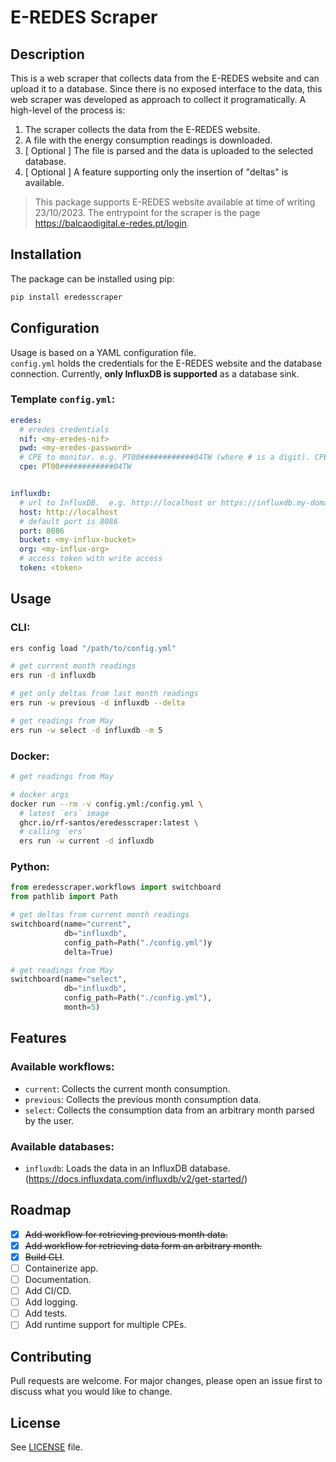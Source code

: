 # E-REDES Scraper
## Description
This is a web scraper that collects data from the E-REDES website and can upload it to a database.
Since there is no exposed interface to the data, this web scraper was developed as approach to collect it programatically.
A high-level of the process is:
1. The scraper collects the data from the E-REDES website.
2. A file with the energy consumption readings is downloaded.
3. [ Optional ] The file is parsed and the data is uploaded to the selected database. 
4. [ Optional ] A feature supporting only the insertion of "deltas" is available.

> This package supports E-REDES website available at time of writing 23/10/2023. 
> The entrypoint for the scraper is the page https://balcaodigital.e-redes.pt/login.

## Installation
The package can be installed using pip:
```bash
pip install eredesscraper
```

## Configuration
Usage is based on a YAML configuration file.  
`config.yml` holds the credentials for the E-REDES website and 
the database connection. Currently, **only InfluxDB is supported** as a database sink.  

### Template `config.yml`:
```yaml
eredes:
  # eredes credentials
  nif: <my-eredes-nif>
  pwd: <my-eredes-password>
  # CPE to monitor. e.g. PT00############04TW (where # is a digit). CPE can be found in your bill details
  cpe: PT00############04TW


influxdb:
  # url to InfluxDB.  e.g. http://localhost or https://influxdb.my-domain.com
  host: http://localhost
  # default port is 8086
  port: 8086
  bucket: <my-influx-bucket>
  org: <my-influx-org>
  # access token with write access
  token: <token>
```

## Usage
### CLI:
```bash
ers config load "/path/to/config.yml"

# get current month readings
ers run -d influxdb

# get only deltas from last month readings 
ers run -w previous -d influxdb --delta

# get readings from May
ers run -w select -d influxdb -m 5
```

### Docker:
```bash
# get readings from May

# docker args
docker run --rm -v config.yml:/config.yml \
  # latest `ers` image
  ghcr.io/rf-santos/eredesscraper:latest \
  # calling `ers` 
  ers run -w current -d influxdb
```

### Python:

```python
from eredesscraper.workflows import switchboard
from pathlib import Path

# get deltas from current month readings
switchboard(name="current",
            db="influxdb",
            config_path=Path("./config.yml")y
            delta=True)

# get readings from May
switchboard(name="select",
            db="influxdb",
            config_path=Path("./config.yml"),
            month=5)
```

## Features
### Available workflows:
- `current`: Collects the current month consumption.
- `previous`: Collects the previous month consumption data.
- `select`: Collects the consumption data from an arbitrary month parsed by the user.

### Available databases:
- `influxdb`: Loads the data in an InfluxDB database. (https://docs.influxdata.com/influxdb/v2/get-started/)

## Roadmap
- [X] ~~Add workflow for retrieving previous month data.~~
- [X] ~~Add workflow for retrieving data form an arbitrary month.~~
- [X] ~~Build CLI~~.
- [ ] Containerize app.
- [ ] Documentation.
- [ ] Add CI/CD.
- [ ] Add logging.
- [ ] Add tests.
- [ ] Add runtime support for multiple CPEs.

## Contributing
Pull requests are welcome. For major changes, please open an issue first to discuss what you would like to change.

## License
See [LICENSE](LICENSE) file.